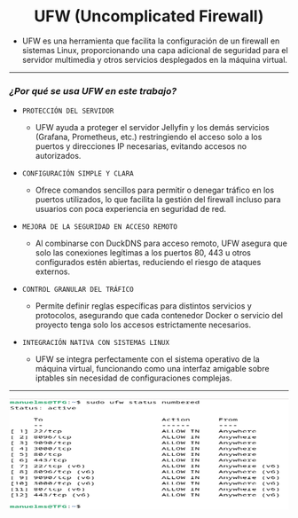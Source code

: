 <h1 align="center">UFW (Uncomplicated Firewall)</h1>

- UFW es una herramienta que facilita la configuración de un firewall en sistemas Linux, proporcionando una capa adicional de seguridad para el servidor multimedia y otros servicios desplegados en la máquina virtual.

---

### *¿Por qué se usa UFW en este trabajo?*

- `PROTECCIÓN DEL SERVIDOR`
    - UFW ayuda a proteger el servidor Jellyfin y los demás servicios (Grafana, Prometheus, etc.) restringiendo el acceso solo a los puertos y direcciones IP necesarias, evitando accesos no autorizados.

- `CONFIGURACIÓN SIMPLE Y CLARA`
    - Ofrece comandos sencillos para permitir o denegar tráfico en los puertos utilizados, lo que facilita la gestión del firewall incluso para usuarios con poca experiencia en seguridad de red.

- `MEJORA DE LA SEGURIDAD EN ACCESO REMOTO`
    - Al combinarse con DuckDNS para acceso remoto, UFW asegura que solo las conexiones legítimas a los puertos 80, 443 u otros configurados estén abiertas, reduciendo el riesgo de ataques externos.

- `CONTROL GRANULAR DEL TRÁFICO`
    - Permite definir reglas específicas para distintos servicios y protocolos, asegurando que cada contenedor Docker o servicio del proyecto tenga solo los accesos estrictamente necesarios.

- `INTEGRACIÓN NATIVA CON SISTEMAS LINUX`
    - UFW se integra perfectamente con el sistema operativo de la máquina virtual, funcionando como una interfaz amigable sobre iptables sin necesidad de configuraciones complejas.

---

<p align="center">
  <img src="/MainFolder/img/ufw.png" alt="UFW Firewall" width="750" height="200">
</p>

